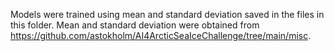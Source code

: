 Models were trained using mean and standard deviation saved in the files in this folder. Mean and standard deviation were obtained from https://github.com/astokholm/AI4ArcticSeaIceChallenge/tree/main/misc.